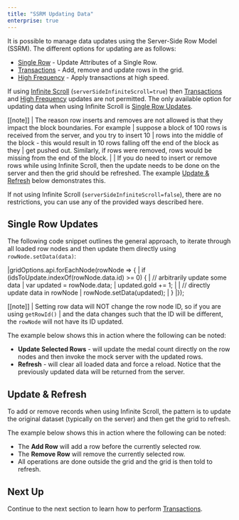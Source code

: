 ```yaml
---
title: "SSRM Updating Data"
enterprise: true
---
```


It is possible to manage data updates using the Server-Side Row Model (SSRM). The different options for updating are as follows:

- [Single Row](#single-row-updates) - Update Attributes of a Single Row.
- [Transactions](/server-side-model-transactions/) - Add, remove and update rows in the grid.
- [High Frequency](/server-side-model-high-frequency/) - Apply transactions at high speed.

If using [Infinite Scroll](/server-side-model-row-stores/) (`serverSideInfiniteScroll=true`) then [Transactions](/server-side-model-transactions/) and [High Frequency](/server-side-model-high-frequency/) updates are not permitted. The only available option for updating data when using Infinite Scroll is [Single Row Updates](#single-row-updates).

[[note]]
| The reason row inserts and removes are not allowed is that they impact the block boundaries. For example
| suppose a block of 100 rows is received from the server, and you try to insert 10
| rows into the middle of the block - this would result in 10 rows falling off the end of the block as they
| get pushed out. Similarly, if rows were removed, rows would be missing from the end of the block.
| 
| If you do need to insert or remove rows while using Infinite Scroll, then the update needs to be done on the server and then the grid should be refreshed. The example [Update & Refresh](#update--refresh) below demonstrates this.

If not using Infinite Scroll (`serverSideInfiniteScroll=false`), there are no restrictions, you can use any of the provided ways described here.

## Single Row Updates

The following code snippet outlines the general approach, to iterate through all loaded row nodes and then update them directly using `rowNode.setData(data)`:

<snippet>
|gridOptions.api.forEachNode(rowNode => {
|    if (idsToUpdate.indexOf(rowNode.data.id) >= 0) {
|        // arbitrarily update some data
|        var updated = rowNode.data;
|        updated.gold += 1;
|
|        // directly update data in rowNode
|        rowNode.setData(updated);
|    }
|});
</snippet>

[[note]]
| Setting row data will NOT change the row node ID, so if you are using `getRowId()`
| and the data changes such that the ID will be different, the `rowNode` will not have its ID updated.

The example below shows this in action where the following can be noted:


- **Update Selected Rows** - will update the medal count directly on the row nodes and then invoke the mock server with the updated rows.
- **Refresh** - will clear all loaded data and force a reload. Notice that the previously updated data will be returned from the server.

<grid-example title='Updating Row Data' name='updating-row-data' type='generated' options='{ "enterprise": true, "extras": ["lodash"], "modules": ["serverside", "rowgrouping"] }'></grid-example>

## Update & Refresh

To add or remove records when using Infinite Scroll, the pattern is to update the original dataset
(typically on the server) and then get the grid to refresh.

The example below shows this in action where the following can be noted:

- The **Add Row** will add a row before the currently selected row.
- The **Remove Row** will remove the currently selected row.
- All operations are done outside the grid and the grid is then told to refresh.

<grid-example title='Server-Side Row Model & CRUD' name='crud' type='generated' options='{ "enterprise": true, "modules": ["serverside"] }'></grid-example>

## Next Up

Continue to the next section to learn how to perform [Transactions](/server-side-model-transactions/).

